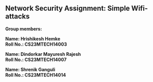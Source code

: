 ## Network Security Assignment: Simple Wifi-attacks

**Group members:**  

**Name:  Hrishikesh Hemke**  
**Roll No.: CS23MTECH14003**  

**Name: Dindorkar Mayuresh Rajesh**  
**Roll No.: CS23MTECH14007**  

**Name: Shrenik Ganguli**  
**Roll No.: CS23MTECH14014**  
  
